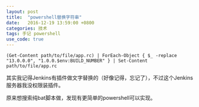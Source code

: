 ```yaml
---
layout: post
title:  "powershell替换字符串"
date:   2016-12-19 13:59:00 +0800
categories: 技术
tags: 手记 powershell
use_code: true
---
```

    (Get-Content path/to/file/app.rc) | ForEach-Object { $_ -replace "13.0.0.0", "1.0.0.$env:BUILD_NUMBER" } | Set-Content path/to/file/app.rc

其实我记得Jenkins有插件做文字替换的（好像记得，忘记了），不过这个Jenkins服务器我没权限装插件。

原来想搜索纯bat脚本做，发现有更简单的powershell可以实现。

